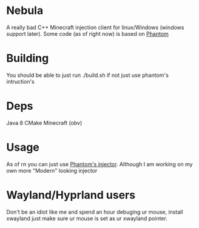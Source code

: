 # Nebula

A really bad C++ Minecraft injection client for linux/Windows (windows support later). Some code (as of right now) is based on 
[Phantom](https://github.com/SomePineaple/Phantom)

# Building

You should be able to just run ./build.sh if not just use phantom's intruction's

# Deps

Java 8
CMake
Minecraft (obv)


# Usage

As of rn you can just use [Phantom's injector](https://github.com/SomePineaple/Phantom-Injector/). Although I am working on my own more "Modern" looking injector

# Wayland/Hyprland users

Don't be an idiot like me and spend an hour debuging ur mouse, install xwayland just make sure ur mouse is set as ur xwayland pointer.
